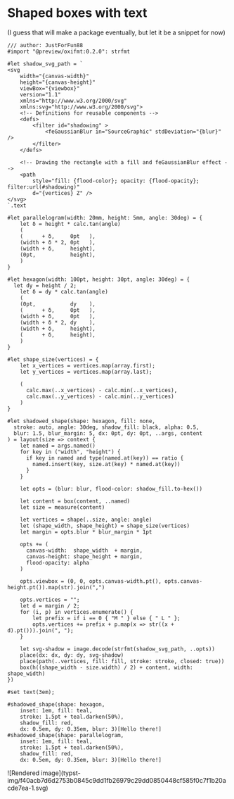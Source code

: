 #  Shaped boxes with text

(I guess that will make a package eventually, but let it be a snippet for now)

    
    
    /// author: JustForFun88
    #import "@preview/oxifmt:0.2.0": strfmt
    
    #let shadow_svg_path = `
    <svg
        width="{canvas-width}"
        height="{canvas-height}"
        viewBox="{viewbox}"
        version="1.1"
        xmlns="http://www.w3.org/2000/svg"
        xmlns:svg="http://www.w3.org/2000/svg">
        <!-- Definitions for reusable components -->
        <defs>
            <filter id="shadowing" >
                <feGaussianBlur in="SourceGraphic" stdDeviation="{blur}" />
            </filter>
        </defs>
    
        <!-- Drawing the rectangle with a fill and feGaussianBlur effect -->
        <path
            style="fill: {flood-color}; opacity: {flood-opacity}; filter:url(#shadowing)"
            d="{vertices} Z" />
    </svg>
    `.text
    
    #let parallelogram(width: 20mm, height: 5mm, angle: 30deg) = {
    	let δ = height * calc.tan(angle)
    	(
        (      + δ,     0pt   ),
        (width + δ * 2, 0pt   ),
        (width + δ,     height),
        (0pt,           height),
    	)
    }
    
    #let hexagon(width: 100pt, height: 30pt, angle: 30deg) = {
      let dy = height / 2;
    	let δ = dy * calc.tan(angle)
    	(
        (0pt,           dy    ),
        (      + δ,     0pt   ),
        (width + δ,     0pt   ),
        (width + δ * 2, dy    ),
        (width + δ,     height),
        (      + δ,     height),
    	)
    }
    
    #let shape_size(vertices) = {
        let x_vertices = vertices.map(array.first);
        let y_vertices = vertices.map(array.last);
    
        (
          calc.max(..x_vertices) - calc.min(..x_vertices),
          calc.max(..y_vertices) - calc.min(..y_vertices)
        )
    }
    
    #let shadowed_shape(shape: hexagon, fill: none,
      stroke: auto, angle: 30deg, shadow_fill: black, alpha: 0.5, 
      blur: 1.5, blur_margin: 5, dx: 0pt, dy: 0pt, ..args, content
    ) = layout(size => context {
        let named = args.named()
        for key in ("width", "height") {
          if key in named and type(named.at(key)) == ratio {
            named.insert(key, size.at(key) * named.at(key))
          }
        }
    
        let opts = (blur: blur, flood-color: shadow_fill.to-hex())
           
        let content = box(content, ..named)
        let size = measure(content)
    
        let vertices = shape(..size, angle: angle)
        let (shape_width, shape_height) = shape_size(vertices)
        let margin = opts.blur * blur_margin * 1pt
    
        opts += (
          canvas-width:  shape_width  + margin,
          canvas-height: shape_height + margin,
          flood-opacity: alpha
        )
    
        opts.viewbox = (0, 0, opts.canvas-width.pt(), opts.canvas-height.pt()).map(str).join(",")
    
        opts.vertices = "";
        let d = margin / 2;
        for (i, p) in vertices.enumerate() {
            let prefix = if i == 0 { "M " } else { " L " };
            opts.vertices += prefix + p.map(x => str((x + d).pt())).join(", ");
        }
    
        let svg-shadow = image.decode(strfmt(shadow_svg_path, ..opts))
        place(dx: dx, dy: dy, svg-shadow)
        place(path(..vertices, fill: fill, stroke: stroke, closed: true))
        box(h((shape_width - size.width) / 2) + content, width: shape_width)
    })
    
    #set text(3em);
    
    #shadowed_shape(shape: hexagon,
        inset: 1em, fill: teal,
        stroke: 1.5pt + teal.darken(50%),
        shadow_fill: red,
        dx: 0.5em, dy: 0.35em, blur: 3)[Hello there!]
    #shadowed_shape(shape: parallelogram,
        inset: 1em, fill: teal,
        stroke: 1.5pt + teal.darken(50%),
        shadow_fill: red,
        dx: 0.5em, dy: 0.35em, blur: 3)[Hello there!]
    

![Rendered image](typst-
img/f40acb7d6d2753b0845c9dd1fb26979c29dd0850448cf585f0c7f1b20acde7ea-1.svg)

